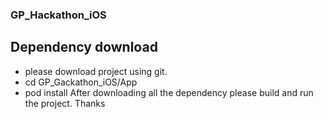 ### GP_Hackathon_iOS

## Dependency download
  * please download project using git.
  * cd GP_Gackathon_iOS/App
  * pod install
 After downloading all the dependency please build and run the project.
Thanks
